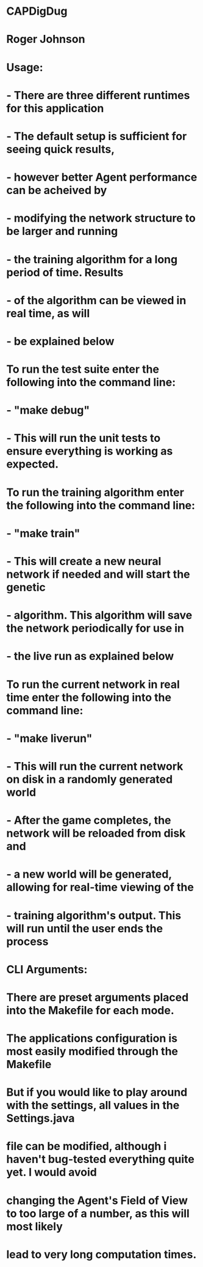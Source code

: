 # CAPDigDug
# Roger Johnson

# Usage:
#  - There are three different runtimes for this application
#  - The default setup is sufficient for seeing quick results,
#  -  however better Agent performance can be acheived by 
#  -  modifying the network structure to be larger and running
#  -  the training algorithm for a long period of time. Results
#  -  of the algorithm can be viewed in real time, as will
#  -  be explained below

# To run the test suite enter the following into the command line:
#  - "make debug"
#  -  This will run the unit tests to ensure everything is working as expected.

# To run the training algorithm enter the following into the command line:
#  - "make train"
#  - This will create a new neural network if needed and will start the genetic
#  -  algorithm. This algorithm will save the network periodically for use in
#  -  the live run as explained below

# To run the current network in real time enter the following into the command line:
#  - "make liverun"
#  - This will run the current network on disk in a randomly generated world
#  -  After the game completes, the network will be reloaded from disk and
#  -  a new world will be generated, allowing for real-time viewing of the
#  -  training algorithm's output. This will run until the user ends the process

# CLI Arguments:
#  There are preset arguments placed into the Makefile for each mode. 
#   The applications configuration is most easily modified through the Makefile
#   But if you would like to play around with the settings, all values in the Settings.java
#   file can be modified, although i haven't bug-tested everything quite yet. I would avoid
#   changing the Agent's Field of View to too large of a number, as this will most likely 
#   lead to very long computation times. 
